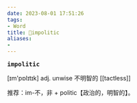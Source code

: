 ```yaml
---
date: 2023-08-01 17:51:26
tags: 
- Word
title: 📖impolitic
aliases: 
- 
---
```


<pre><strong>impolitic</strong></pre>

[ɪm'pɒlɪtɪk]
adj. unwise 不明智的
[[tactless]]

推荐：im-不，非 + politic【政治的，明智的】。